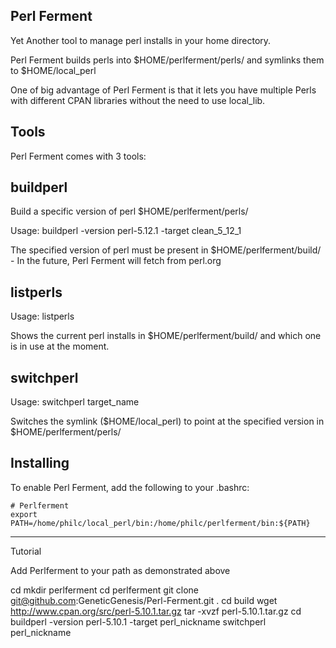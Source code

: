 Perl Ferment
------------

Yet Another tool to manage perl installs in your home directory.

Perl Ferment builds perls into $HOME/perlferment/perls/ and symlinks them to $HOME/local_perl

One of big advantage of Perl Ferment is that it lets you have multiple Perls with different CPAN libraries without the need to use local_lib.

Tools
-----

Perl Ferment comes with 3 tools:


buildperl
---------

Build a specific version of perl $HOME/perlferment/perls/

Usage: buildperl -version perl-5.12.1 -target clean_5_12_1

The specified version of perl must be present in $HOME/perlferment/build/ - In the future, Perl Ferment will fetch from perl.org


listperls
---------

Usage: listperls

Shows the current perl installs in $HOME/perlferment/build/ and which one is in use at the moment.


switchperl
----------

Usage: switchperl target_name

Switches the symlink ($HOME/local_perl) to point at the specified version in $HOME/perlferment/perls/


Installing
----------

To enable Perl Ferment, add the following to your .bashrc:

    # Perlferment
    export PATH=/home/philc/local_perl/bin:/home/philc/perlferment/bin:${PATH}


-----

Tutorial

Add Perlferment to your path as demonstrated above

cd
mkdir perlferment
cd perlferment
git clone git@github.com:GeneticGenesis/Perl-Ferment.git .
cd build
wget http://www.cpan.org/src/perl-5.10.1.tar.gz
tar -xvzf perl-5.10.1.tar.gz
cd
buildperl -version perl-5.10.1 -target perl_nickname
switchperl perl_nickname